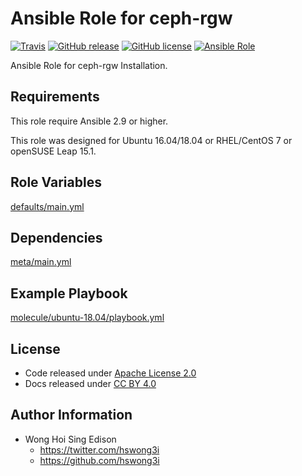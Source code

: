 # Ansible Role for ceph-rgw

[![Travis](https://img.shields.io/travis/alvistack/ansible-role-ceph-rgw.svg)](https://travis-ci.org/alvistack/ansible-role-ceph-rgw)
[![GitHub release](https://img.shields.io/github/release/alvistack/ansible-role-ceph-rgw.svg)](https://github.com/alvistack/ansible-role-ceph-rgw)
[![GitHub license](https://img.shields.io/github/license/alvistack/ansible-role-ceph-rgw.svg)](https://github.com/alvistack/ansible-role-ceph-rgw/blob/master/LICENSE)
[![Ansible Role](https://img.shields.io/badge/galaxy-alvistack.ceph_rgw-blue.svg)](https://galaxy.ansible.com/alvistack/ceph_rgw)

Ansible Role for ceph-rgw Installation.

## Requirements

This role require Ansible 2.9 or higher.

This role was designed for Ubuntu 16.04/18.04 or RHEL/CentOS 7 or openSUSE Leap 15.1.

## Role Variables

[defaults/main.yml](defaults/main.yml)

## Dependencies

[meta/main.yml](meta/main.yml)

## Example Playbook

[molecule/ubuntu-18.04/playbook.yml](molecule/ubuntu-18.04/playbook.yml)

## License

  - Code released under [Apache License 2.0](LICENSE)
  - Docs released under [CC BY 4.0](http://creativemons.org/licenses/by/4.0/)

## Author Information

  - Wong Hoi Sing Edison
      - <https://twitter.com/hswong3i>
      - <https://github.com/hswong3i>
